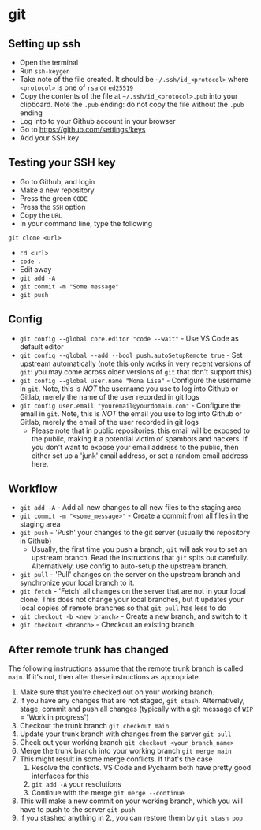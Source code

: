 # git

## Setting up ssh

* Open the terminal
* Run `ssh-keygen`
* Take note of the file created. It should be `~/.ssh/id_<protocol>` where `<protocol>` is one of `rsa` or `ed25519`
* Copy the contents of the file at `~/.ssh/id_<protocol>.pub` into your clipboard. Note the `.pub` ending: do not copy the file without the `.pub` ending
* Log into to your Github account in your browser
* Go to https://github.com/settings/keys
* Add your SSH key

## Testing your SSH key

* Go to Github, and login
* Make a new repository
* Press the green `CODE`
* Press the `SSH` option
* Copy the `URL`
* In your command line, type the following
```
git clone <url>
```
* `cd <url>`
* `code .`
* Edit away
* `git add -A`
* `git commit -m "Some message"`
* `git push`

## Config

* `git config --global core.editor "code --wait"` - Use VS Code as default editor
* `git config --global --add --bool push.autoSetupRemote true` - Set upstream automatically (note this only works in very recent versions of `git`: you may come across older versions of `git` that don't support this)
* `git config --global user.name "Mona Lisa"` - Configure the username in `git`. Note, this is *NOT* the username you use to log into Github or Gitlab, merely the name of the user recorded in git logs
* `git config user.email "youremail@yourdomain.com"` - Configure the email in `git`. Note, this is *NOT* the email you use to log into Github or Gitlab, merely the email of the user recorded in git logs
  * Please note that in public repositories, this email will be exposed to the public, making it a potential victim of spambots and hackers. If you don't want to expose your email address to the public, then either set up a 'junk' email address, or set a random email address here.

## Workflow

* `git add -A` - Add all new changes to all new files to the staging area
* `git commit -m "<some_message>"` - Create a commit from all files in the staging area
* `git push` - 'Push' your changes to the git server (usually the repository in Github)
  * Usually, the first time you push a branch, `git` will ask you to set an upstream branch. Read the instructions that `git` spits out carefully. Alternatively, use config to auto-setup the upstream branch.
* `git pull` - 'Pull' changes on the server on the upstream branch and synchronize your local branch to it.
* `git fetch` - 'Fetch' all changes on the server that are not in your local clone. This does not change your local branches, but it updates your local copies of remote branches so that `git pull` has less to do
* `git checkout -b <new_branch>` - Create a new branch, and switch to it
* `git checkout <branch>` - Checkout an existing branch

## After remote trunk has changed

The following instructions assume that the remote trunk branch is called `main`. If it's not, then alter these instructions as appropriate.

1. Make sure that you're checked out on your working branch.
2. If you have any changes that are not staged, `git stash`. Alternatively, stage, commit and push all changes (typically with a git message of `WIP` = 'Work in progress')
3. Checkout the trunk branch `git checkout main`
4. Update your trunk branch with changes from the server `git pull`
5. Check out your working branch `git checkout <your_branch_name>`
6. Merge the trunk branch into your working branch `git merge main`
7. This might result in some merge conflicts. If that's the case
   1. Resolve the conflicts. VS Code and Pycharm both have pretty good interfaces for this
   2. `git add -A` your resolutions
   3. Continue with the merge `git merge --continue`
8. This will make a new commit on your working branch, which you will have to push to the server `git push`
9. If you stashed anything in 2., you can restore them by `git stash pop`